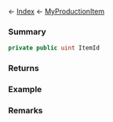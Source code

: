 ← [Index](Api-Index) ← [MyProductionItem](Sandbox.ModAPI.Ingame.MyProductionItem)

### Summary

```csharp
private public uint ItemId
```

### Returns

### Example

### Remarks

